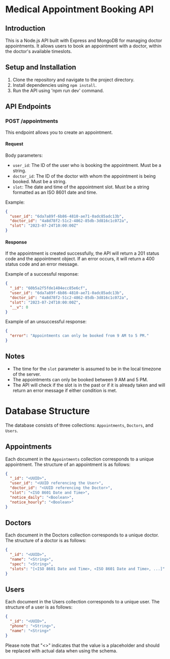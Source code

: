 # Medical Appointment Booking API

## Introduction

This is a Node.js API built with Express and MongoDB for managing doctor appointments. It allows users to book an appointment with a doctor, within the doctor's available timeslots.

## Setup and Installation

1. Clone the repository and navigate to the project directory.
2. Install dependencies using `npm install`.
3. Run the API using 'npm run dev' command.

## API Endpoints

### POST /appointments

This endpoint allows you to create an appointment.

#### Request

Body parameters:
- `user_id`: The ID of the user who is booking the appointment. Must be a string.
- `doctor_id`: The ID of the doctor with whom the appointment is being booked. Must be a string.
- `slot`: The date and time of the appointment slot. Must be a string formatted as an ISO 8601 date and time.

Example:
```json
{
  "user_id": "6da7a89f-6b86-4810-ae71-0adc85adc13b",
  "doctor_id": "4a8d78f2-51c2-4862-85db-3d816c1c072a",
  "slot": "2023-07-24T10:00:00Z"
}
```

#### Response

If the appointment is created successfully, the API will return a 201 status code and the appointment object. If an error occurs, it will return a 400 status code and an error message.

Example of a successful response:
```json
{
  "_id": "60b5a2f5fde1404ecc85e6cf",
  "user_id": "6da7a89f-6b86-4810-ae71-0adc85adc13b",
  "doctor_id": "4a8d78f2-51c2-4862-85db-3d816c1c072a",
  "slot": "2023-07-24T10:00:00Z",
  "__v": 0
}
```

Example of an unsuccessful response:
```json
{
  "error": "Appointments can only be booked from 9 AM to 5 PM."
}
```

## Notes

- The time for the `slot` parameter is assumed to be in the local timezone of the server.
- The appointments can only be booked between 9 AM and 5 PM.
- The API will check if the slot is in the past or if it is already taken and will return an error message if either condition is met.


# Database Structure

The database consists of three collections: `Appointments`, `Doctors`, and `Users`.

## Appointments

Each document in the `Appointments` collection corresponds to a unique appointment. The structure of an appointment is as follows:

```json
{
  "_id": "<UUID>",
  "user_id": "<UUID referencing the User>",
  "doctor_id": "<UUID referencing the Doctor>",
  "slot": "<ISO 8601 Date and Time>",
  "notice_daily": "<Boolean>",
  "notice_hourly": "<Boolean>"
}
```

## Doctors

Each document in the Doctors collection corresponds to a unique doctor. The structure of a doctor is as follows:
```json
{
  "_id": "<UUID>",
  "name": "<String>",
  "spec": "<String>",
  "slots": "[<ISO 8601 Date and Time>, <ISO 8601 Date and Time>, ...]"
}
```

## Users

Each document in the Users collection corresponds to a unique user. The structure of a user is as follows:
```json
{
  "_id": "<UUID>",
  "phone": "<String>",
  "name": "<String>"
}
```


Please note that "<>" indicates that the value is a placeholder and should be replaced with actual data when using the schema.
